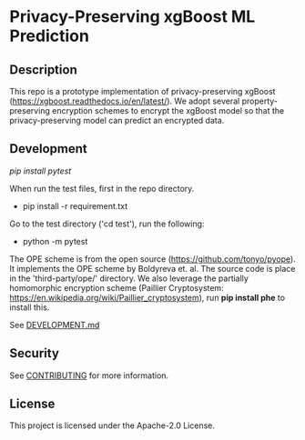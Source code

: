 # Privacy-Preserving xgBoost ML Prediction

## Description
This repo is a prototype implementation of privacy-preserving xgBoost (https://xgboost.readthedocs.io/en/latest/).
We adopt several property-preserving encryption schemes to encrypt the xgBoost model so that
the privacy-preserving model can predict an encrypted data.

## Development

*pip install pytest*

When run the test files, first in the repo directory.

- pip install -r requirement.txt

Go to the test directory ('cd test'), run the following:
- python -m pytest


The OPE scheme is from the open source (https://github.com/tonyo/pyope).
 It implements the OPE scheme by Boldyreva et. al. The source code is place in the 'third-party/ope/' directory.
 We also leverage the partially homomorphic encryption scheme
 (Paillier Cryptosystem: https://en.wikipedia.org/wiki/Paillier_cryptosystem), run __pip install phe__ to
 install this.

See [DEVELOPMENT.md](./DEVELOPMENT.md)

## Security

See [CONTRIBUTING](CONTRIBUTING.md#security-issue-notifications) for more information.

## License

This project is licensed under the Apache-2.0 License.
